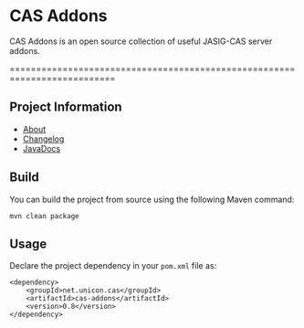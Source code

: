 # CAS Addons
CAS Addons is an open source collection of useful JASIG-CAS server addons.

==========================================================================
## Project Information

* [About](http://unicon.github.com/cas-addons/)
* [Changelog](https://github.com/Unicon/cas-addons/blob/master/changelog.md) 
* [JavaDocs](http://unicon.github.com/cas-addons/apidocs/index.html)

## Build
You can build the project from source using the following Maven command:
```
mvn clean package
```

## Usage
Declare the project dependency in your `pom.xml` file as:
```
<dependency>
    <groupId>net.unicon.cas</groupId>
    <artifactId>cas-addons</artifactId>
    <version>0.8</version>
</dependency>
```